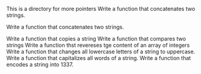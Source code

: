  This is a directory for more pointers 
 Write a function that concatenates two strings.

 
 Write a function that concatenates two strings.

 
 Write a function that copies a string 
 Write a function that compares two strings 
 Write a function thst revereses tge content of an array of integers 
 Write a function that changes all lowercase letters of a string to uppercase. 
 Write a function that capitalizes all words of a string. 
 Write a function that encodes a string into 1337. 
